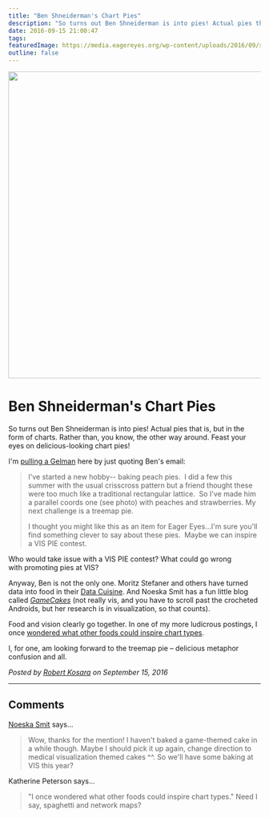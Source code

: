 ```yaml
---
title: "Ben Shneiderman's Chart Pies"
description: "So turns out Ben Shneiderman is into pies! Actual pies that is, but in the form of charts. Rather than, you know, the other way around. Feast your eyes on delicious-looking chart pies!"
date: 2016-09-15 21:00:47
tags: 
featuredImage: https://media.eagereyes.org/wp-content/uploads/2016/09/shneiderman-chartpies.jpg
outline: false
---
```


<p align="center"><img src="https://media.eagereyes.org/wp-content/uploads/2016/09/shneiderman-chartpies.jpg" width="816" height="612" /></p>

# Ben Shneiderman's Chart Pies

So turns out Ben Shneiderman is into pies! Actual pies that is, but in the form of charts. Rather than, you know, the other way around. Feast your eyes on delicious-looking chart pies!

I'm <a href="http://andrewgelman.com">pulling a Gelman</a> here by just quoting Ben's email:

>	I've started a new hobby-- baking peach pies.  I did a few this summer with the usual crisscross pattern but a friend thought these were too much like a traditional rectangular lattice.  So I've made him a parallel coords one (see photo) with peaches and strawberries. My next challenge is a treemap pie.
>	
>	I thought you might like this as an item for Eager Eyes...I'm sure you'll find something clever to say about these pies.  Maybe we can inspire a VIS PIE contest.

Who would take issue with a VIS PIE contest? What could go wrong with promoting pies at VIS?

Anyway, Ben is not the only one. Moritz Stefaner and others have turned data into food in their <a href="http://data-cuisine.net">Data Cuisine</a>. And Noeska Smit has a fun little blog called <em><a href="http://www.gamecakes.nl">GameCakes</a></em> (not really vis, and you have to scroll past the crocheted Androids, but her research is in visualization, so that counts).

Food and vision clearly go together. In one of my more ludicrous postings, I once <a href="https://eagereyes.org/blog/2008/charts-and-metaphors">wondered what other foods could inspire chart types</a>.

I, for one, am looking forward to the treemap pie – delicious metaphor confusion and all.


_Posted by <a href="/about">Robert Kosara</a> on September 15, 2016_


<aside class="comments">

---
## Comments

<a href="http://www.noeskasmit.com" rel="nofollow noopener" target="_blank">Noeska Smit</a> says…
>	Wow, thanks for the mention! I haven't baked a game-themed cake in a while though. Maybe I should pick it up again, change direction to medical visualization themed cakes ^^. So we'll have some baking at VIS this year?

Katherine Peterson says…
>	"I once wondered what other foods could inspire chart types."  Need I say, spaghetti and network maps?

</aside>

